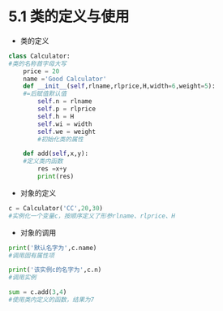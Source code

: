 # 5.1 类的定义与使用
- 类的定义
```Python
class Calculator:
#类的名称首字母大写
	price = 20
	name ='Good Calculator'
	def __init__(self,rlname,rlprice,H,width=6,weight=5):
	#=后赋值默认值
		self.n = rlname
		self.p = rlprice
		self.h = H
		self.wi = width
		self.we = weight
		#初始化类的属性

	def add(self,x,y):
	#定义类内函数
		res =x+y
		print(res)
```
- 对象的定义
```Python
c = Calculator('CC',20,30)
#实例化一个变量c，按顺序定义了形参rlname、rlprice、H
```
- 对象的调用
```Python
print('默认名字为',c.name)
#调用固有属性项

print('该实例c的名字为',c.n)
#调用实例

sum = c.add(3,4)
#使用类内定义的函数，结果为7
```
